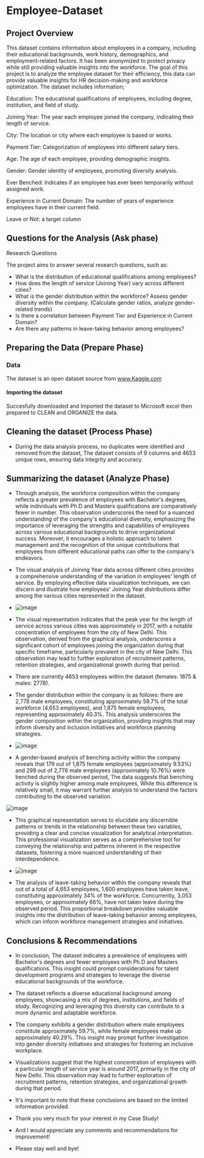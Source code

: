 # Employee-Dataset

## Project Overview
This dataset contains information about employees in a company, including their educational backgrounds, work history, demographics, and employment-related factors. It has been anonymized to protect privacy while still providing valuable insights into the workforce.
The goal of this project is to analyze the employee dataset for their efficiency, this data can provide valuable insights for HR decision-making and workforce optimization. The dataset includes information;


Education: The educational qualifications of employees, including degree, institution, and field of study.

Joining Year: The year each employee joined the company, indicating their length of service.

City: The location or city where each employee is based or works.

Payment Tier: Categorization of employees into different salary tiers.

Age: The age of each employee, providing demographic insights.

Gender: Gender identity of employees, promoting diversity analysis.

Ever Benched: Indicates if an employee has ever been temporarily without assigned work.

Experience in Current Domain: The number of years of experience employees have in their current field.

Leave or Not: a target column

## Questions for the Analysis (Ask phase)
Research Questions

The project aims to answer several research questions, such as:

* What is the distribution of educational qualifications among employees?
* How does the length of service (Joining Year) vary across different cities?
* What is the gender distribution within the workforce? Assess gender diversity within the company. (Calculate gender ratios, analyze gender-related trends)
* Is there a correlation between Payment Tier and Experience in Current Domain?
* Are there any patterns in leave-taking behavior among employees?

## Preparing the Data (Prepare Phase)
### Data
The dataset is an open dataset source from www.Kaggle.com
#### Importing the dataset
Succesfully downloaded and Imported the dataset to Microsoft excel then prepared to CLEAN and ORGANIZE the data.
## Cleaning the dataset (Process Phase)
* During the data analysis process, no duplicates were identified and removed from the dataset, The dataset consists of 9 columns and 4653 unique rows, ensuring data integrity and accuracy.

## Summarizing the dataset (Analyze Phase)
* Through analysis, the workforce composition within the company reflects a greater prevalence of employees with Bachelor's degrees, while individuals with Ph.D and Masters qualifications are comparatively fewer in number. This observation underscores the need for a nuanced understanding of the company's educational diversity, emphasizing the importance of leveraging the strengths and capabilities of employees across various educational backgrounds to drive organizational success. Moreover, it encourages a holistic approach to talent management and the recognition of the unique contributions that employees from different educational paths can offer to the company's endeavors.


* The visual analysis of Joining Year data across different cities provides a comprehensive understanding of the variation in employees' length of service. By employing effective data visualization techniques, we can discern and illustrate how employees' Joining Year distributions differ among the various cities represented in the dataset.
* ![image](https://github.com/ReginaldAnthony/Employee-Dataset/assets/135012645/c4970ae2-ceb6-44b3-9a7b-21b898f26b99)
* The visual representation indicates that the peak year for the length of service across various cities was approximately in 2017, with a notable concentration of employees from the city of New Delhi. This observation, derived from the graphical analysis, underscores a significant cohort of employees joining the organization during that specific timeframe, particularly prevalent in the city of New Delhi. This observation may lead to further exploration of recruitment patterns, retention strategies, and organizational growth during that period.


* There are currently 4653 employees within the dataset (females: 1875 & males: 2778).
* The gender distribution within the company is as follows: there are 2,778 male employees, constituting approximately 59.7% of the total workforce (4,653 employees), and 1,875 female employees, representing approximately 40.3%. This analysis underscores the gender composition within the organization, providing insights that may inform diversity and inclusion initiatives and workforce planning strategies.
* ![image](https://github.com/ReginaldAnthony/Employee-Dataset/assets/135012645/6ce68bfd-b3a7-43cd-a652-c1dd27568fac)
* A gender-based analysis of benching activity within the company reveals that 179 out of 1,875 female employees (approximately 9.53%) and 299 out of 2,778 male employees (approximately 10.76%) were benched during the observed period, The data suggests that benching activity is slightly higher among male employees, While this difference is relatively small, it may warrant further analysis to understand the factors contributing to the observed variation.


![image](https://github.com/ReginaldAnthony/Employee-Dataset/assets/135012645/7af5d021-3905-4770-9481-69c5bc14f2a9)
* This graphical representation serves to elucidate any discernible patterns or trends in the relationship between these two variables, providing a clear and concise visualization for analytical interpretation. This professional visualization serves as a comprehensive tool for conveying the relationship and patterns inherent in the respective datasets, fostering a more nuanced understanding of their interdependence.


* ![image](https://github.com/ReginaldAnthony/Employee-Dataset/assets/135012645/f42140da-41aa-4ca8-b02e-58980c136d2a)
* The analysis of leave-taking behavior within the company reveals that out of a total of 4,653 employees, 1,600 employees have taken leave, constituting approximately 34% of the workforce. Concurrently, 3,053 employees, or approximately 66%, have not taken leave during the observed period. This proportional breakdown provides valuable insights into the distribution of leave-taking behavior among employees, which can inform workforce management strategies and initiatives.


## Conclusions & Recommendations
* In conclusion, The dataset indicates a prevalence of employees with Bachelor's degrees and fewer employees with Ph.D and Masters qualifications. This insight could prompt considerations for talent development programs and strategies to leverage the diverse educational backgrounds of the workforce.
* The dataset reflects a diverse educational background among employees, showcasing a mix of degrees, institutions, and fields of study. Recognizing and leveraging this diversity can contribute to a more dynamic and adaptable workforce.
* The company exhibits a gender distribution where male employees constitute approximately 59.7%, while female employees make up approximately 40.29%. This insight may prompt further investigation into gender diversity initiatives and strategies for fostering an inclusive workplace.
* Visualizations suggest that the highest concentration of employees with a particular length of service year is around 2017, primarily in the city of New Delhi. This observation may lead to further exploration of recruitment patterns, retention strategies, and organizational growth during that period.
* It's important to note that these conclusions are based on the limited information provided.




* Thank you very much for your interest in my Case Study!
* And I would appreciate any comments and recommendations for improvement!
* Please stay well and bye!

  
